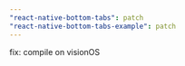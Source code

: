 ```yaml
---
"react-native-bottom-tabs": patch
"react-native-bottom-tabs-example": patch
---
```


fix: compile on visionOS
